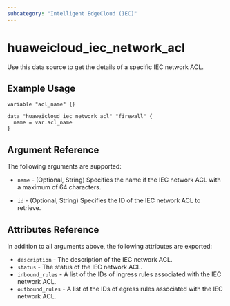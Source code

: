 ```yaml
---
subcategory: "Intelligent EdgeCloud (IEC)"
---
```


# huaweicloud_iec_network_acl

Use this data source to get the details of a specific IEC network ACL.

## Example Usage

```hcl
variable "acl_name" {}

data "huaweicloud_iec_network_acl" "firewall" {
  name = var.acl_name
}
```

## Argument Reference

The following arguments are supported:

* `name` - (Optional, String) Specifies the name if the IEC network ACL with a maximum of 64 characters.

* `id` - (Optional, String) Specifies the ID of the IEC network ACL to retrieve.

## Attributes Reference

In addition to all arguments above, the following attributes are exported:

* `description` - The description of the IEC network ACL.
* `status` - The status of the IEC network ACL.
* `inbound_rules` - A list of the IDs of ingress rules associated with the IEC network ACL.
* `outbound_rules` - A list of the IDs of egress rules associated with the IEC network ACL.

